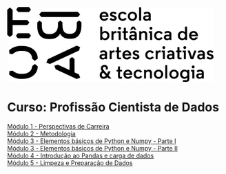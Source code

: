 <img src="https://github.com/LucaScaldaferri/Curso_Cientista_de_Dados/blob/main/logo_ebac.png" alt="ebac-logo">

# Curso: Profissão Cientista de Dados

[Módulo 1 - Perspectivas de Carreira](https://github.com/LucaScaldaferri/Curso_Cientista_de_Dados/tree/main/M%C3%B3dulo%201%20-%20Perspectivas%20de%20Carreira)<br>
[Módulo 2 - Metodologia](https://github.com/LucaScaldaferri/Curso_Cientista_de_Dados/tree/main/M%C3%B3dulo%202%20-%20Metodologia)<br>
[Módulo 3 - Elementos básicos de Python e Numpy - Parte I](https://github.com/LucaScaldaferri/Curso_Cientista_de_Dados/tree/main/M%C3%B3dulo%203%20-%20Elementos%20b%C3%A1sicos%20de%20Python%20e%20Numpy%20-%20Parte%20I)<br>
[Módulo 3 - Elementos básicos de Python e Numpy - Parte II](https://github.com/LucaScaldaferri/Curso_Cientista_de_Dados/tree/main/M%C3%B3dulo%203%20-%20Elementos%20b%C3%A1sicos%20de%20Python%20e%20Numpy%20-%20Parte%20II)<br>
[Módulo 4 - Introdução ao Pandas e carga de dados](https://github.com/LucaScaldaferri/Curso_Cientista_de_Dados/tree/main/M%C3%B3dulo%204%20-%20Introdu%C3%A7%C3%A3o%20ao%20Pandas%20e%20carga%20de%20dados)<br>
[Módulo 5 - Limpeza e Preparação de Dados](https://github.com/LucaScaldaferri/Curso_Cientista_de_Dados/tree/main/M%C3%B3dulo%205%20-%20Limpeza%20e%20Prepara%C3%A7%C3%A3o%20de%20Dados/Exerc%C3%ADcio%201)<br>
